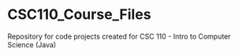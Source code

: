 # CSC110_Course_Files
Repository for code projects created for CSC 110 - Intro to Computer Science (Java)
